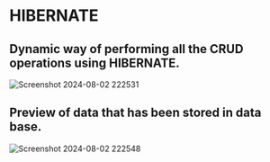 # HIBERNATE
## Dynamic way of performing all the CRUD operations using HIBERNATE.

![Screenshot 2024-08-02 222531](https://github.com/user-attachments/assets/be952b38-213a-4734-94f3-5911c109529a)

## Preview of data that has been stored in data base.
![Screenshot 2024-08-02 222548](https://github.com/user-attachments/assets/198f3a11-c6f2-4850-a2f3-d4c962768bd1)
